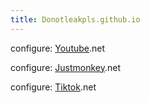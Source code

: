 ```yaml
---
title: Donotleakpls.github.io
--- 
```

 
configure: [Youtube](https://www.youtube.com).net


configure: [Justmonkey](Https://justmonkey.vercel.app).net


configure: [Tiktok](Https://tiktok.com).net


